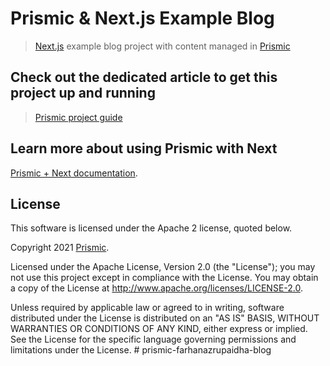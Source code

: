 # Prismic & Next.js Example Blog
> [Next.js](https://nextjs.org/) example blog project with content managed in [Prismic](https://prismic.io)

## Check out the dedicated article to get this project up and running
> [Prismic project guide](https://intercom.help/prismicio/en/articles/2882569-sample-blog-with-api-based-cms-in-next-js)

## Learn more about using Prismic with Next

[Prismic + Next documentation](https://prismic.io/docs/technologies/getting-started-nextjs).

## License

This software is licensed under the Apache 2 license, quoted below.

Copyright 2021 [Prismic](https://prismic.io).

Licensed under the Apache License, Version 2.0 (the "License"); you may not use this project except in compliance with the License. You may obtain a copy of the License at http://www.apache.org/licenses/LICENSE-2.0.

Unless required by applicable law or agreed to in writing, software distributed under the License is distributed on an "AS IS" BASIS, WITHOUT WARRANTIES OR CONDITIONS OF ANY KIND, either express or implied. See the License for the specific language governing permissions and limitations under the License.
#   p r i s m i c - f a r h a n a z r u p a i d h a - b l o g  
 